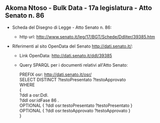 ## Akoma Ntoso - Bulk Data - 17a legislatura - Atto Senato n. 86 ##

* Scheda del Disegno di Legge - Atto Senato n. 86:
	* http url: http://www.senato.it/leg/17/BGT/Schede/Ddliter/39385.htm

* Riferimenti al sito OpenData del Senato http://dati.senato.it/:
	* Link OpenData: http://dati.senato.it/ddl/39385
	* Query SPARQL per i documenti relativi all'Atto Senato:

        PREFIX osr: <http://dati.senato.it/osr/>  
		SELECT DISTINCT ?testoPresentato ?testoApprovato  
		WHERE  
		{  
		    ?ddl a osr:Ddl.  
		    ?ddl osr:idFase 86 .  
		    OPTIONAL { ?ddl osr:testoPresentato ?testoPresentato }  
		    OPTIONAL { ?ddl osr:testoApprovato ?testoApprovato }  
		}
		